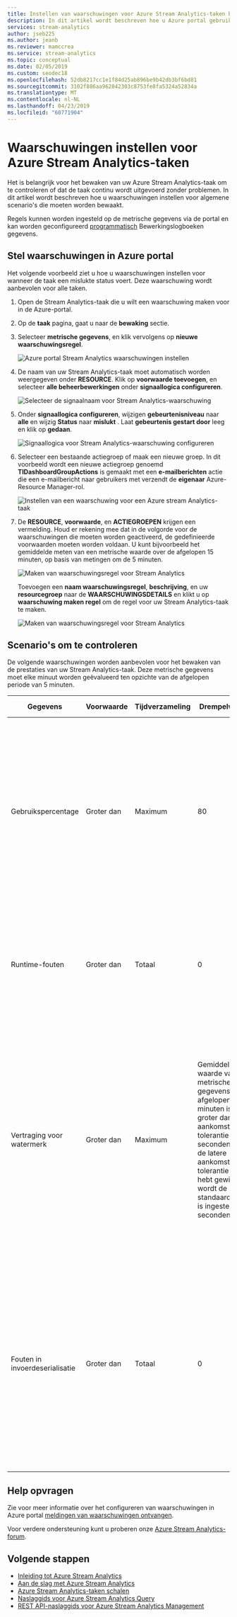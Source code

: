 ```yaml
---
title: Instellen van waarschuwingen voor Azure Stream Analytics-taken bewaken
description: In dit artikel wordt beschreven hoe u Azure portal gebruiken voor het instellen van bewaking en waarschuwingen voor Azure Stream Analytics-taken.
services: stream-analytics
author: jseb225
ms.author: jeanb
ms.reviewer: mamccrea
ms.service: stream-analytics
ms.topic: conceptual
ms.date: 02/05/2019
ms.custom: seodec18
ms.openlocfilehash: 52db8217cc1e1f84d25ab896be9b42db3bf6bd81
ms.sourcegitcommit: 3102f886aa962842303c8753fe8fa5324a52834a
ms.translationtype: MT
ms.contentlocale: nl-NL
ms.lasthandoff: 04/23/2019
ms.locfileid: "60771904"
---
```

# <a name="set-up-alerts-for-azure-stream-analytics-jobs"></a>Waarschuwingen instellen voor Azure Stream Analytics-taken

Het is belangrijk voor het bewaken van uw Azure Stream Analytics-taak om te controleren of dat de taak continu wordt uitgevoerd zonder problemen. In dit artikel wordt beschreven hoe u waarschuwingen instellen voor algemene scenario's die moeten worden bewaakt. 

Regels kunnen worden ingesteld op de metrische gegevens via de portal en kan worden geconfigureerd [programmatisch](https://code.msdn.microsoft.com/windowsazure/Receive-Email-Notifications-199e2c9a) Bewerkingslogboeken gegevens.

## <a name="set-up-alerts-in-the-azure-portal"></a>Stel waarschuwingen in Azure portal

Het volgende voorbeeld ziet u hoe u waarschuwingen instellen voor wanneer de taak een mislukte status voert. Deze waarschuwing wordt aanbevolen voor alle taken.

1. Open de Stream Analytics-taak die u wilt een waarschuwing maken voor in de Azure-portal.

2. Op de **taak** pagina, gaat u naar de **bewaking** sectie.  

3. Selecteer **metrische gegevens**, en klik vervolgens op **nieuwe waarschuwingsregel**.

   ![Azure portal Stream Analytics waarschuwingen instellen](./media/stream-analytics-set-up-alerts/stream-analytics-set-up-alerts.png)  

4. De naam van uw Stream Analytics-taak moet automatisch worden weergegeven onder **RESOURCE**. Klik op **voorwaarde toevoegen**, en selecteer **alle beheerbewerkingen** onder **signaallogica configureren**.

   ![Selecteer de signaalnaam voor Stream Analytics-waarschuwing](./media/stream-analytics-set-up-alerts/stream-analytics-condition-signal.png)  

5. Onder **signaallogica configureren**, wijzigen **gebeurtenisniveau** naar **alle** en wijzig **Status** naar **mislukt** . Laat **gebeurtenis gestart door** leeg en klik op **gedaan**.

   ![Signaallogica voor Stream Analytics-waarschuwing configureren](./media/stream-analytics-set-up-alerts/stream-analytics-configure-signal-logic.png) 

6. Selecteer een bestaande actiegroep of maak een nieuwe groep. In dit voorbeeld wordt een nieuwe actiegroep genoemd **TIDashboardGroupActions** is gemaakt met een **e-mailberichten** actie die een e-mailbericht naar gebruikers met verzendt de **eigenaar** Azure-Resource Manager-rol.

   ![Instellen van een waarschuwing voor een Azure stream Analytics-taak](./media/stream-analytics-set-up-alerts/stream-analytics-add-group-email-action.png)

7. De **RESOURCE**, **voorwaarde**, en **ACTIEGROEPEN** krijgen een vermelding. Houd er rekening mee dat in de volgorde voor de waarschuwingen die moeten worden geactiveerd, de gedefinieerde voorwaarden moeten worden voldaan. U kunt bijvoorbeeld het gemiddelde meten van een metrische waarde over de afgelopen 15 minuten, op basis van metingen om de 5 minuten.

   ![Maken van waarschuwingsregel voor Stream Analytics](./media/stream-analytics-set-up-alerts/stream-analytics-create-alert-rule-2.png)

   Toevoegen een **naam waarschuwingsregel**, **beschrijving**, en uw **resourcegroep** naar de **WAARSCHUWINGSDETAILS** en klikt u op **waarschuwing maken regel** om de regel voor uw Stream Analytics-taak te maken.

   ![Maken van waarschuwingsregel voor Stream Analytics](./media/stream-analytics-set-up-alerts/stream-analytics-create-alert-rule.png)
   
## <a name="scenarios-to-monitor"></a>Scenario's om te controleren

De volgende waarschuwingen worden aanbevolen voor het bewaken van de prestaties van uw Stream Analytics-taak. Deze metrische gegevens moet elke minuut worden geëvalueerd ten opzichte van de afgelopen periode van 5 minuten.

|Gegevens|Voorwaarde|Tijdverzameling|Drempelwaarde|Corrigerende maatregelen|
|-|-|-|-|-|
|Gebruikspercentage|Groter dan|Maximum|80|Er zijn meerdere factoren waarmee u de SU-% gebruik te verhogen. U kunt met query-parallellisatie of verhoog het aantal streaming-eenheden. Zie [Query-parallellisatie gebruiken in Azure Stream Analytics](stream-analytics-parallelization.md) voor meer informatie.|
|Runtime-fouten|Groter dan|Totaal|0|Controleren of de activiteit of logboeken met diagnostische gegevens en de benodigde wijzigingen aanbrengen in de invoer, query of uitvoer.|
|Vertraging voor watermerk|Groter dan|Maximum|Gemiddelde waarde van deze metrische gegevens in de afgelopen 15 minuten is als groter dan laat aankomst tolerantie (in seconden). Als u de latere aankomst tolerantie niet hebt gewijzigd, wordt de standaardwaarde is ingesteld op 5 seconden.|Probeer het verhogen van het aantal su's of gebruik van uw query. Zie voor meer informatie over SUs [begrijpen en aanpassen van Streaming-eenheden](stream-analytics-streaming-unit-consumption.md#how-many-sus-are-required-for-a-job). Zie voor meer informatie over het gebruik van uw query [gebruik te maken van query-parallellisatie in Azure Stream Analytics](stream-analytics-parallelization.md).|
|Fouten in invoerdeserialisatie|Groter dan|Totaal|0|Controleren of de activiteit of logboeken met diagnostische gegevens en de benodigde wijzigingen aanbrengen in de invoer. Zie voor meer informatie over diagnostische logboeken [oplossen Azure Stream Analytics met behulp van logboeken met diagnostische gegevens](stream-analytics-job-diagnostic-logs.md)|

## <a name="get-help"></a>Help opvragen

Zie voor meer informatie over het configureren van waarschuwingen in Azure portal [meldingen van waarschuwingen ontvangen](../monitoring-and-diagnostics/insights-receive-alert-notifications.md).  

Voor verdere ondersteuning kunt u proberen onze [Azure Stream Analytics-forum](https://social.msdn.microsoft.com/Forums/azure/home?forum=AzureStreamAnalytics).

## <a name="next-steps"></a>Volgende stappen
* [Inleiding tot Azure Stream Analytics](stream-analytics-introduction.md)
* [Aan de slag met Azure Stream Analytics](stream-analytics-get-started.md)
* [Azure Stream Analytics-taken schalen](stream-analytics-scale-jobs.md)
* [Naslaggids voor Azure Stream Analytics Query](https://msdn.microsoft.com/library/azure/dn834998.aspx)
* [REST API-naslaggids voor Azure Stream Analytics Management](https://msdn.microsoft.com/library/azure/dn835031.aspx)

